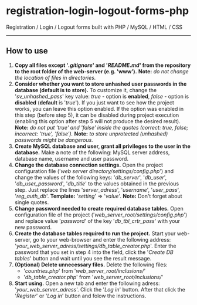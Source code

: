 # registration-login-logout-forms-php
Registration / Login / Logout forms built with PHP / MySQL / HTML / CSS

---

## How to use
1. **Copy all files except '_.gitignore_' and '_README.md_' from the repository to the root folder of the web-server (e.g. 'www').** **Note:** _do not change the location of files in directories._
2. **Consider whether you want to store unhashed user passwords in the database (default is to store).** To customize it, change the '_sv_unhashed_pass_' key value: _true_ - option is **enabled**, _false_ - option is **disabled** (**default** is '_true_'). If you just want to see how the project works, you can leave this option enabled. If the option was enabled in this step (before step 5), it can be disabled during project execution (enabling this option after step 5 will not produce the desired result). **Note:** _do not put 'true' and 'false' inside the quotes (correct: true, false; incorrect: 'true', 'false')._ 
**Note:** _to store unprotected (unhashed) passwords might be dangerous._
3. **Create MySQL database and user, grant all privileges to the user in the database.** Make a note of the following: MySQL server address, database name, username and user password.
4. **Change the database connection settings.** Open the project configuration file ('_web server directory/settings/config.php_') and change the values of the following keys: '_db_server_', '_db_user_', '_db_user_password_', '_db_title_' to the values obtained in the previous step. Just replace the lines '_server_adress_', '_username_', '_user_pass_', '_reg_auth_db_'. **Template:** '_setting_' => '_value_'. **Note:** Don't forget about single quotes.
5. **Change password needed to create required database tables.** Open configuration file of the project ('_web_server_root/settings/config.php_') and replace value '_password_' of the key '_db_tbl_crtr_pass_' with your new password.
6. **Create the database tables required to run the project.** Start your web-server, go to your web-browser and enter the following address: '_your_web_server_adress/settings/db_table_creator.php_'. Enter the password that you set in step 4 into the field, click the '_Create DB tables_' button and wait until you see the result message.
7. **(Optional) Delete unnecessary files.** Delete the following files:
    - '_countries.php_' from '_web_server_root/inclusions/_'
    - '_db_table_creator.php_' from '_web_server_root/inclusions/_'
8. **Start using.** Open a new tab and enter the following adress: '_your_web_server_adress_'. Click the '_Log in_' button. After that click the '_Register_' or '_Log in_' button and folow the instructions.